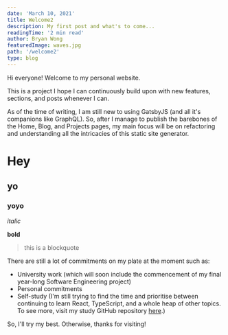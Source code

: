 ```yaml
---
date: 'March 10, 2021'
title: Welcome2
description: My first post and what's to come...
readingTime: '2 min read'
author: Bryan Wong
featuredImage: waves.jpg
path: '/welcome2'
type: blog
---
```


Hi everyone! Welcome to my personal website.

This is a project I hope I can continuously build upon with new features, sections, and posts whenever I can.

As of the time of writing, I am still new to using GatsbyJS (and all it's companions like GraphQL). So, after I manage to publish the barebones of the Home, Blog, and Projects pages, my main focus will be on refactoring and understanding all the intricacies of this static site generator.

# Hey

## yo

### yoyo

_italic_

**bold**

> this is a blockquote

There are still a lot of commitments on my plate at the moment such as:

-   University work (which will soon include the commencement of my final year-long Software Engineering project)
-   Personal commitments
-   Self-study (I'm still trying to find the time and prioritise between continuing to learn React, TypeScript, and a whole heap of other topics. To see more, visit my study GitHub repository [here](https://github.com/bryanwyk/learning-front-end).)

So, I'll try my best. Otherwise, thanks for visiting!
